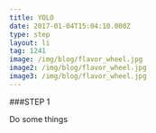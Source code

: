 ```yaml
---
title: YOLO
date: 2017-01-04T15:04:10.000Z
type: step
layout: li
tag: 1241
image: /img/blog/flavor_wheel.jpg
image2: /img/blog/flavor_wheel.jpg
image3: /img/blog/flavor_wheel.jpg
---
```



###STEP 1

Do some things
